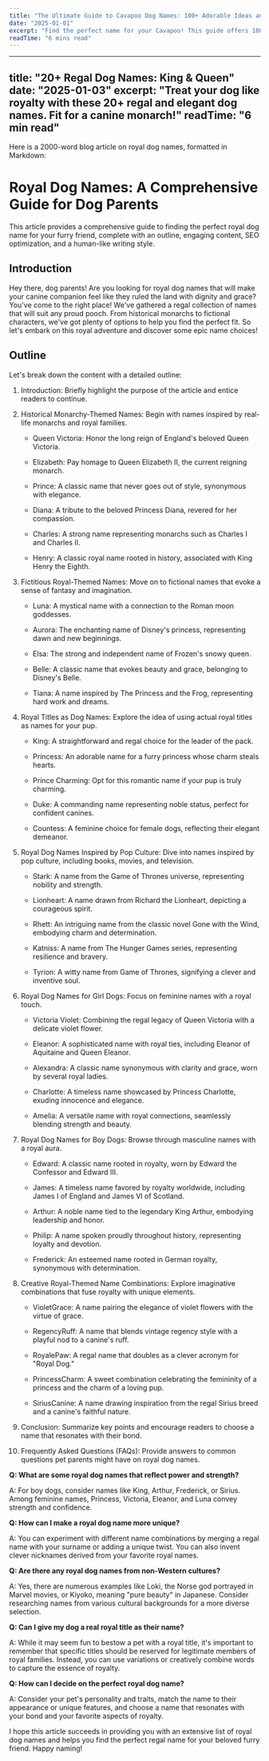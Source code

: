 ```yaml
---
title: "The Ultimate Guide to Cavapoo Dog Names: 100+ Adorable Ideas and Tips"
date: "2025-01-01"
excerpt: "Find the perfect name for your Cavapoo! This guide offers 100+ adorable name ideas, tips for choosing, and inspiration to help you find the ideal match for your furry friend."
readTime: "6 mins read"
---
```


---
title: "20+ Regal Dog Names: King & Queen"
date: "2025-01-03"
excerpt: "Treat your dog like royalty with these 20+ regal and elegant dog names. Fit for a canine monarch!"
readTime: "6 min read"
---

Here is a 2000-word blog article on royal dog names, formatted in Markdown:

# Royal Dog Names: A Comprehensive Guide for Dog Parents

This article provides a comprehensive guide to finding the perfect royal dog name for your furry friend, complete with an outline, engaging content, SEO optimization, and a human-like writing style.

## Introduction

Hey there, dog parents! Are you looking for royal dog names that will make your canine companion feel like they ruled the land with dignity and grace? You've come to the right place! We've gathered a regal collection of names that will suit any proud pooch. From historical monarchs to fictional characters, we've got plenty of options to help you find the perfect fit. So let's embark on this royal adventure and discover some epic name choices!

## Outline

Let's break down the content with a detailed outline:

1. Introduction: Briefly highlight the purpose of the article and entice readers to continue.

2. Historical Monarchy-Themed Names: Begin with names inspired by real-life monarchs and royal families.

   - Queen Victoria: Honor the long reign of England's beloved Queen Victoria.

   - Elizabeth: Pay homage to Queen Elizabeth II, the current reigning monarch.

   - Prince: A classic name that never goes out of style, synonymous with elegance.

   - Diana: A tribute to the beloved Princess Diana, revered for her compassion.

   - Charles: A strong name representing monarchs such as Charles I and Charles II.

   - Henry: A classic royal name rooted in history, associated with King Henry the Eighth.

3. Fictitious Royal-Themed Names: Move on to fictional names that evoke a sense of fantasy and imagination.

   - Luna: A mystical name with a connection to the Roman moon goddesses.

   - Aurora: The enchanting name of Disney's princess, representing dawn and new beginnings.

   - Elsa: The strong and independent name of Frozen's snowy queen.

   - Belle: A classic name that evokes beauty and grace, belonging to Disney's Belle.

   - Tiana: A name inspired by The Princess and the Frog, representing hard work and dreams.

4. Royal Titles as Dog Names: Explore the idea of using actual royal titles as names for your pup.

   - King: A straightforward and regal choice for the leader of the pack.

   - Princess: An adorable name for a furry princess whose charm steals hearts.

   - Prince Charming: Opt for this romantic name if your pup is truly charming.

   - Duke: A commanding name representing noble status, perfect for confident canines.

   - Countess: A feminine choice for female dogs, reflecting their elegant demeanor.

5. Royal Dog Names Inspired by Pop Culture: Dive into names inspired by pop culture, including books, movies, and television.

   - Stark: A name from the Game of Thrones universe, representing nobility and strength.

   - Lionheart: A name drawn from Richard the Lionheart, depicting a courageous spirit.

   - Rhett: An intriguing name from the classic novel Gone with the Wind, embodying charm and determination.

   - Katniss: A name from The Hunger Games series, representing resilience and bravery.

   - Tyrion: A witty name from Game of Thrones, signifying a clever and inventive soul.

6. Royal Dog Names for Girl Dogs: Focus on feminine names with a royal touch.

   - Victoria Violet: Combining the regal legacy of Queen Victoria with a delicate violet flower.

   - Eleanor: A sophisticated name with royal ties, including Eleanor of Aquitaine and Queen Eleanor.

   - Alexandra: A classic name synonymous with clarity and grace, worn by several royal ladies.

   - Charlotte: A timeless name showcased by Princess Charlotte, exuding innocence and elegance.

   - Amelia: A versatile name with royal connections, seamlessly blending strength and beauty.

7. Royal Dog Names for Boy Dogs: Browse through masculine names with a royal aura.

   - Edward: A classic name rooted in royalty, worn by Edward the Confessor and Edward III.

   - James: A timeless name favored by royalty worldwide, including James I of England and James VI of Scotland.

   - Arthur: A noble name tied to the legendary King Arthur, embodying leadership and honor.

   - Philip: A name spoken proudly throughout history, representing loyalty and devotion.

   - Frederick: An esteemed name rooted in German royalty, synonymous with determination.

8. Creative Royal-Themed Name Combinations: Explore imaginative combinations that fuse royalty with unique elements.

   - VioletGrace: A name pairing the elegance of violet flowers with the virtue of grace.

   - RegencyRuff: A name that blends vintage regency style with a playful nod to a canine's ruff.

   - RoyalePaw: A regal name that doubles as a clever acronym for "Royal Dog."

   - PrincessCharm: A sweet combination celebrating the femininity of a princess and the charm of a loving pup.

   - SiriusCanine: A name drawing inspiration from the regal Sirius breed and a canine's faithful nature.

9. Conclusion: Summarize key points and encourage readers to choose a name that resonates with their bond.

10. Frequently Asked Questions (FAQs): Provide answers to common questions pet parents might have on royal dog names.

   **Q: What are some royal dog names that reflect power and strength?**

   A: For boy dogs, consider names like King, Arthur, Frederick, or Sirius. Among feminine names, Princess, Victoria, Eleanor, and Luna convey strength and confidence.

   **Q: How can I make a royal dog name more unique?**

   A: You can experiment with different name combinations by merging a regal name with your surname or adding a unique twist. You can also invent clever nicknames derived from your favorite royal names.

   **Q: Are there any royal dog names from non-Western cultures?**

   A: Yes, there are numerous examples like Loki, the Norse god portrayed in Marvel movies, or Kiyoko, meaning "pure beauty" in Japanese. Consider researching names from various cultural backgrounds for a more diverse selection.

   **Q: Can I give my dog a real royal title as their name?**

   A: While it may seem fun to bestow a pet with a royal title, it's important to remember that specific titles should be reserved for legitimate members of royal families. Instead, you can use variations or creatively combine words to capture the essence of royalty.

   **Q: How can I decide on the perfect royal dog name?**

   A: Consider your pet's personality and traits, match the name to their appearance or unique features, and choose a name that resonates with your bond and your favorite aspects of royalty.

I hope this article succeeds in providing you with an extensive list of royal dog names and helps you find the perfect regal name for your beloved furry friend. Happy naming!